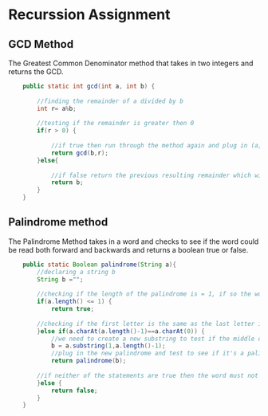 # Recurssion Assignment

## GCD Method
The Greatest Common Denominator method that takes in two integers and returns the GCD.
```Java
	public static int gcd(int a, int b) {
		
		//finding the remainder of a divided by b
		int r= a%b;
		
		//testing if the remainder is greater then 0
		if(r > 0) {
			
			//if true then run through the method again and plug in (a,b) to be (b,r)
			return gcd(b,r);
		}else{
			
			//if false return the previous resulting remainder which will be the GCD
			return b;
		}
	}
```
## Palindrome method
The Palindrome Method takes in a word and checks to see if the word could be read both forward and backwards and 
returns a boolean true or false.
```Java
	public static Boolean palindrome(String a){
		//declaring a string b
		String b ="";
		
		//checking if the length of the palindrome is = 1, if so the word is a palindrome
		if(a.length() <= 1) {
			return true;
			
		//checking if the first letter is the same as the last letter in the word
		}else if(a.charAt(a.length()-1)==a.charAt(0)) {
			//we need to create a new substring to test if the middle of the word is a palindrome
			b = a.substring(1,a.length()-1);
			//plug in the new palindrome and test to see if it's a palindrome
			return palindrome(b);
			
		//if neither of the statements are true then the word must not be a palindrome
		}else {
			return false;
		}
	}
```

